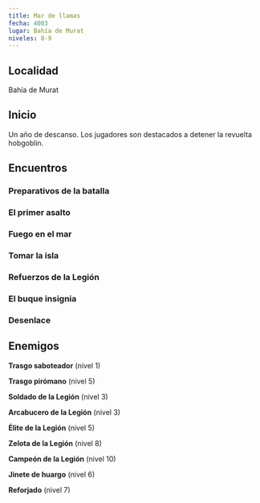 ```yaml
---
title: Mar de llamas
fecha: 4003
lugar: Bahía de Murat
niveles: 8-9
---
```


## Localidad

Bahía de Murat

## Inicio

Un año de descanso. Los jugadores son destacados a detener la revuelta hobgoblin.

## Encuentros

### Preparativos de la batalla

### El primer asalto

### Fuego en el mar

### Tomar la isla

### Refuerzos de la Legión

### El buque insignia

### Desenlace

## Enemigos

**Trasgo saboteador** (nivel 1)

**Trasgo pirómano** (nivel 5)

**Soldado de la Legión** (nivel 3)

**Arcabucero de la Legión** (nivel 3)

**Élite de la Legión** (nivel 5)

**Zelota de la Legión** (nivel 8)

**Campeón de la Legión** (nivel 10)

**Jinete de huargo** (nivel 6)

**Reforjado** (nivel 7)